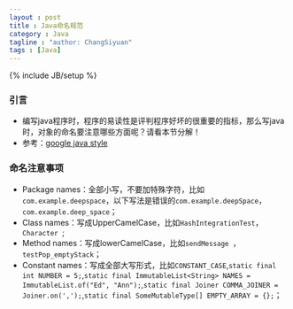 ```yaml
---
layout : post
title : Java命名规范
category : Java
tagline : "author: ChangSiyuan"
tags : [Java]
---
```

{% include JB/setup %}

### 引言
- 编写java程序时，程序的易读性是评判程序好坏的很重要的指标，那么写java时，对象的命名要注意哪些方面呢？请看本节分解！
- 参考：[google java style](https://google-styleguide.googlecode.com/svn/trunk/javaguide.html#s5.2.5-non-constant-field-names)

### 命名注意事项
- Package names：全部小写，不要加特殊字符，比如`com.example.deepspace`，以下写法是错误的`com.example.deepSpace`，`com.example.deep_space`；
- Class names：写成UpperCamelCase，比如`HashIntegrationTest`，`Character `;
- Method names：写成lowerCamelCase，比如`sendMessage `，`testPop_emptyStack`；
- Constant names：写成全部大写形式，比如`CONSTANT_CASE`,`static final int NUMBER = 5;`,`static final ImmutableList<String> NAMES = ImmutableList.of("Ed", "Ann");`,`static final Joiner COMMA_JOINER = Joiner.on(',');`,`static final SomeMutableType[] EMPTY_ARRAY = {};`；
